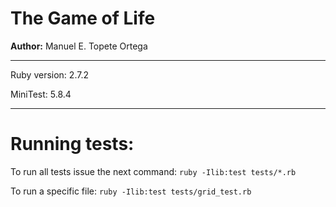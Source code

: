 # The Game of Life
**Author:** Manuel E. Topete Ortega

---

Ruby version: 2.7.2

MiniTest: 5.8.4

---

# Running tests:

To run all tests issue the next command:
`ruby -Ilib:test tests/*.rb`

To run a specific file:
`ruby -Ilib:test tests/grid_test.rb`
